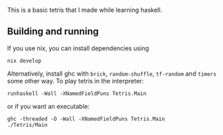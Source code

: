 This is a basic tetris that I made while learning haskell.

## Building and running
If you use nix, you can install dependencies using

```shell
nix develop
```

Alternatively, install ghc with `brick`, `random-shuffle`, `tf-random` and `timers` some other
way. To play tetris in the interpreter:


```shell
runhaskell -Wall -XNamedFieldPuns Tetris.Main
```

or if you want an executable:

```shell
ghc -threaded -O -Wall -XNamedFieldPuns Tetris.Main
./Tetris/Main
```
